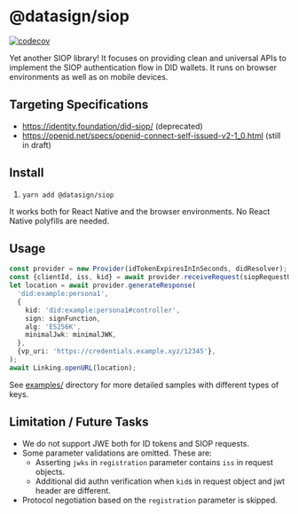 # @datasign/siop

[![codecov](https://codecov.io/gh/DataSignInc/react-native-did-siop/branch/main/graph/badge.svg?token=0NP95CEWE8)](https://codecov.io/gh/DataSignInc/react-native-did-siop)

Yet another SIOP library! It focuses on providing clean and universal APIs to implement the SIOP authentication flow in DID wallets. It runs on browser environments as well as on mobile devices.

## Targeting Specifications

- https://identity.foundation/did-siop/ (deprecated)
- https://openid.net/specs/openid-connect-self-issued-v2-1_0.html (still in draft)

## Install

1. `yarn add @datasign/siop`

It works both for React Native and the browser environments. No React Native polyfills are needed.

## Usage

```typescript
const provider = new Provider(idTokenExpiresInInSeconds, didResolver);
const {clientId, iss, kid} = await provider.receiveRequest(siopRequestUrl);
let location = await provider.generateResponse(
  'did:example:persona1',
  {
    kid: 'did:example:persona1#controller',
    sign: signFunction,
    alg: 'ES256K',
    minimalJwk: minimalJWK,
  },
  {vp_uri: 'https://credentials.example.xyz/12345'},
);
await Linking.openURL(location);
```

See [examples/](./examples/) directory for more detailed samples with different types of keys.

## Limitation / Future Tasks

- We do not support JWE both for ID tokens and SIOP requests.
- Some parameter validations are omitted. These are:
  - Asserting `jwks` in `registration` parameter contains `iss` in request objects.
  - Additional did authn verification when `kid`s in request object and jwt header are different.
- Protocol negotiation based on the `registration` parameter is skipped.
